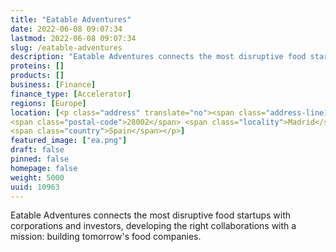 ```yaml
---
title: "Eatable Adventures"
date: 2022-06-08 09:07:34
lastmod: 2022-06-08 09:07:34
slug: /eatable-adventures
description: "Eatable Adventures connects the most disruptive food startups with corporations and investors, developing the right collaborations with a mission: building tomorrow's food companies."
proteins: []
products: []
business: [Finance]
finance_type: [Accelerator]
regions: [Europe]
location: [<p class="address" translate="no"><span class="address-line1">Calle Saturnino Calleja 16</span><br>
<span class="postal-code">28002</span> <span class="locality">Madrid</span> <span class="administrative-area">Comunidad de Madrid</span><br>
<span class="country">Spain</span></p>]
featured_image: ["ea.png"]
draft: false
pinned: false
homepage: false
weight: 5000
uuid: 10963
---
```

<p>Eatable Adventures connects the most disruptive food startups with corporations and investors, developing the right collaborations with a mission: building tomorrow's food companies.</p>
